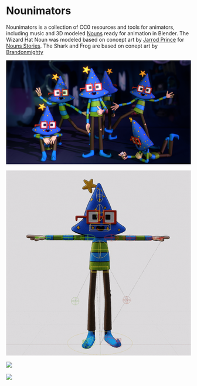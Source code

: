 # Nounimators

Nounimators is a collection of CC0 resources and tools for animators, including music and 3D modeled [Nouns](https://nouns.wtf) ready for animation in Blender.
The Wizard Hat Noun was modeled based on concept art by [Jarrod Prince](https://twitter.com/Jarrod__Prince) for [Nouns Stories](https://twitter.com/nouns_stories). The Shark and Frog are based on conept art by [Brandonmighty](https://twitter.com/brandonmighty)

![](https://github.com/eyoxin/nounimators/blob/main/nounimators%20rig/wizard%20hat%20Nounimators.png)

![](https://github.com/eyoxin/nounimators/blob/main/nounimators%20rig/nounimators%20rig%20turnaround.gif)

![](https://github.com/eyoxin/nounimators/main/nounimators%20rig/nounshark%20turnaround.gif)

![](https://github.com/eyoxin/nounimators/main/nounimators%20rig/nounfrog%20turnaround.gif)
